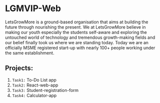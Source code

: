 # LGMVIP-Web

LetsGrowMore is a ground-based organisation that aims at building the future through nourishing the present. We at LetsGrowMore believe in making our youth especially the students self-aware and exploring the untouched world of technology and tremendous growth-making fields and our belief finally took us where we are standing today. Today we are an officially MSME registered start-up with nearly 100+ people working under the same establishment.


## Projects:
1) `Task1:` To-Do List app
2) `Task2:` React-web-app
3) `Task3:` Student-registration-form
4) `Task4:` Calculator-app

